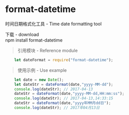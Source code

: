 # format-datetime
时间日期格式化工具 - Time date formatting tool

下载 - download<br>
	npm install format-datetime

>引用模块 - Reference module
```javascript
	let dateFormat = require("format-datetime");
```

>使用示例 - Use example
```javascript
	let date = new Date();
	let dateStr = dateFormat(date,"yyyy-MM-dd");
	console.log(dateStr); // 2017-04-13
	dateStr = dateFormat(date,"yyyy-MM-dd,HH:mm:ss");
	console.log(dateStr); // 2017-04-13,14:33:15
	dateStr = dateFormat(date,"yyyy年MM月dd日");
	console.log(dateStr); // 2017年04月13日
```